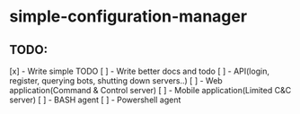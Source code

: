 # simple-configuration-manager

## TODO: 
[x] - Write simple TODO
[ ] - Write better docs and todo
[ ] - API(login, register, querying bots, shutting down servers..)
[ ] - Web application(Command & Control server)
[ ] - Mobile application(Limited C&C server)
[ ] - BASH agent
[ ] - Powershell agent
